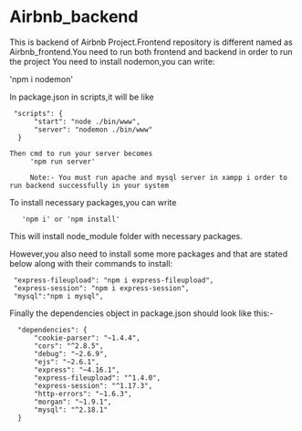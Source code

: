 # Airbnb_backend

This is backend of Airbnb Project.Frontend repository is different named as Airbnb_frontend.You need to run both frontend and backend in order to run the project
You need to install nodemon,you can write:

'npm i nodemon'

In package.json in scripts,it will be like

     "scripts": {
          "start": "node ./bin/www",
          "server": "nodemon ./bin/www"
      }
  
    Then cmd to run your server becomes
         'npm run server'
 
         Note:- You must run apache and mysql server in xampp i order to run backend successfully in your system
 
 To install necessary packages,you can write
 
       'npm i' or 'npm install'
 
 This will install node_module folder with necessary packages.
 
 
 However,you also need to install some more packages and that are stated below along with their commands to install:
 
     "express-fileupload": "npm i express-fileupload",
     "express-session": "npm i express-session",
     "mysql":"npm i mysql", 
  Finally the dependencies object in package.json should look like this:-
  
      "dependencies": {
          "cookie-parser": "~1.4.4",
          "cors": "^2.8.5",
          "debug": "~2.6.9",
          "ejs": "~2.6.1",
          "express": "~4.16.1",
          "express-fileupload": "^1.4.0",
          "express-session": "^1.17.3",
          "http-errors": "~1.6.3",
          "morgan": "~1.9.1",
          "mysql": "^2.18.1"
      }
